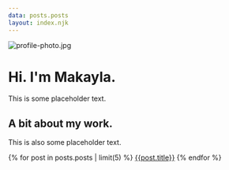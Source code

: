 ```yaml
---
data: posts.posts
layout: index.njk
---
```


![profile-photo.jpg](/assets/profile-photo.png)

# Hi. I'm Makayla.

This is some placeholder text.

## A bit about my work.

This is also some placeholder text.

{% for post in posts.posts | limit(5) %}
[{{post.title}}](/blog/{{post.path}})
{% endfor %}
